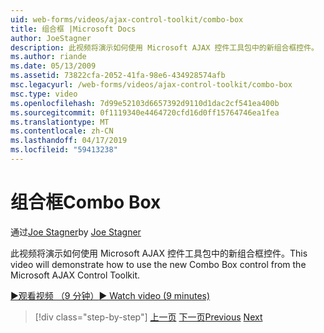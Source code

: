 ```yaml
---
uid: web-forms/videos/ajax-control-toolkit/combo-box
title: 组合框 |Microsoft Docs
author: JoeStagner
description: 此视频将演示如何使用 Microsoft AJAX 控件工具包中的新组合框控件。
ms.author: riande
ms.date: 05/13/2009
ms.assetid: 73822cfa-2052-41fa-98e6-434928574afb
msc.legacyurl: /web-forms/videos/ajax-control-toolkit/combo-box
msc.type: video
ms.openlocfilehash: 7d99e52103d6657392d9110d1dac2cf541ea400b
ms.sourcegitcommit: 0f1119340e4464720cfd16d0ff15764746ea1fea
ms.translationtype: MT
ms.contentlocale: zh-CN
ms.lasthandoff: 04/17/2019
ms.locfileid: "59413238"
---
```

# <a name="combo-box"></a><span data-ttu-id="503eb-103">组合框</span><span class="sxs-lookup"><span data-stu-id="503eb-103">Combo Box</span></span>

<span data-ttu-id="503eb-104">通过[Joe Stagner](https://github.com/JoeStagner)</span><span class="sxs-lookup"><span data-stu-id="503eb-104">by [Joe Stagner](https://github.com/JoeStagner)</span></span>

<span data-ttu-id="503eb-105">此视频将演示如何使用 Microsoft AJAX 控件工具包中的新组合框控件。</span><span class="sxs-lookup"><span data-stu-id="503eb-105">This video will demonstrate how to use the new Combo Box control from the Microsoft AJAX Control Toolkit.</span></span>

[<span data-ttu-id="503eb-106">&#9654;观看视频 （9 分钟）</span><span class="sxs-lookup"><span data-stu-id="503eb-106">&#9654; Watch video (9 minutes)</span></span>](https://channel9.msdn.com/Blogs/ASP-NET-Site-Videos/combo-box)

> [!div class="step-by-step"]
> <span data-ttu-id="503eb-107">[上一页](color-picker.md)
> [下一页](editor-control.md)</span><span class="sxs-lookup"><span data-stu-id="503eb-107">[Previous](color-picker.md)
[Next](editor-control.md)</span></span>
